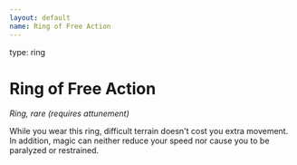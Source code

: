 ```yaml
---
layout: default
name: Ring of Free Action
---
```

type: ring

# Ring of Free Action 
_Ring, rare (requires attunement)_ 

While you wear this ring, difficult terrain doesn't cost you extra movement. In addition, magic can neither reduce your speed nor cause you to be paralyzed or restrained. 